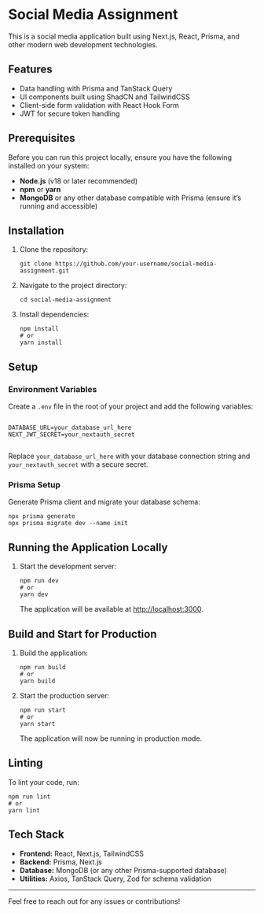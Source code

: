 <!DOCTYPE html>
<html lang="en">
<head>
  <meta charset="UTF-8">
  <meta name="viewport" content="width=device-width, initial-scale=1.0">
  <title>Social Media Assignment - README</title>
</head>
<body>
  <h1>Social Media Assignment</h1>
  <p>
    This is a social media application built using Next.js, React, Prisma, and other modern web development technologies.
  </p>

  <h2>Features</h2>
  <ul>
    <li>Data handling with Prisma and TanStack Query</li>
    <li>UI components built using ShadCN and TailwindCSS</li>
    <li>Client-side form validation with React Hook Form</li>
    <li>JWT for secure token handling</li>
  </ul>

  <h2>Prerequisites</h2>
  <p>
    Before you can run this project locally, ensure you have the following installed on your system:
  </p>
  <ul>
    <li><strong>Node.js</strong> (v18 or later recommended)</li>
    <li><strong>npm</strong> or <strong>yarn</strong></li>
    <li><strong>MongoDB</strong> or any other database compatible with Prisma (ensure it’s running and accessible)</li>
  </ul>

  <h2>Installation</h2>
  <ol>
    <li>
      Clone the repository:
      <pre><code>git clone https://github.com/your-username/social-media-assignment.git</code></pre>
    </li>
    <li>
      Navigate to the project directory:
      <pre><code>cd social-media-assignment</code></pre>
    </li>
    <li>
      Install dependencies:
      <pre><code>npm install
# or
yarn install</code></pre>
    </li>
  </ol>

  <h2>Setup</h2>
  <h3>Environment Variables</h3>
  <p>
    Create a <code>.env</code> file in the root of your project and add the following variables:
  </p>
  <pre><code>
DATABASE_URL=your_database_url_here
NEXT_JWT_SECRET=your_nextauth_secret
  </code></pre>
  <p>
    Replace <code>your_database_url_here</code> with your database connection string and 
    <code>your_nextauth_secret</code> with a secure secret.
  </p>

  <h3>Prisma Setup</h3>
  <p>Generate Prisma client and migrate your database schema:</p>
  <pre><code>npx prisma generate
npx prisma migrate dev --name init</code></pre>

  <h2>Running the Application Locally</h2>
  <ol>
    <li>
      Start the development server:
      <pre><code>npm run dev
# or
yarn dev</code></pre>
      <p>The application will be available at <a href="http://localhost:3000" target="_blank">http://localhost:3000</a>.</p>
    </li>
  </ol>

  <h2>Build and Start for Production</h2>
  <ol>
    <li>
      Build the application:
      <pre><code>npm run build
# or
yarn build</code></pre>
    </li>
    <li>
      Start the production server:
      <pre><code>npm run start
# or
yarn start</code></pre>
      <p>The application will now be running in production mode.</p>
    </li>
  </ol>

  <h2>Linting</h2>
  <p>To lint your code, run:</p>
  <pre><code>npm run lint
# or
yarn lint</code></pre>

  <h2>Tech Stack</h2>
  <ul>
    <li><strong>Frontend:</strong> React, Next.js, TailwindCSS</li>
    <li><strong>Backend:</strong> Prisma, Next.js</li>
    <li><strong>Database:</strong> MongoDB (or any other Prisma-supported database)</li>
    <li><strong>Utilities:</strong> Axios, TanStack Query, Zod for schema validation</li>
  </ul>

  <hr>
  
  <p>Feel free to reach out for any issues or contributions!</p>
</body>
</html>
